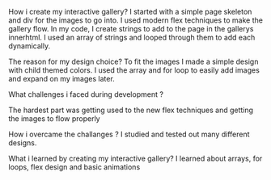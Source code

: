 How i create my interactive gallery?
 I started with a simple page skeleton and div for the images to go into. I used modern flex techniques
 to make the gallery flow. In my code, I create strings to add to the page in the gallerys innerhtml.
 I used an array of strings and looped through them to add each dynamically.



The reason for my design choice?
To fit the images I made a simple design with child themed colors. I used the array and for loop
to easily add images and expand on my images later.



What challenges i faced during development ?

The hardest part was getting used to the new flex techniques and getting the images to flow properly



How i overcame the challanges ?
I studied and tested out many different designs.



What i learned by creating my interactive gallery?
I learned about arrays, for loops, flex design and basic animations